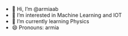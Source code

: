 - 👋 Hi, I’m @armiaab
- 👀 I’m interested in Machine Learning and IOT
- 🌱 I’m currently learning Physics 
- 😄 Pronouns: armia


